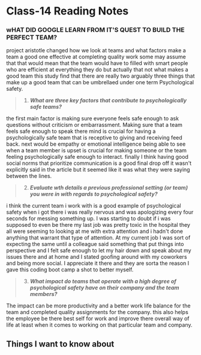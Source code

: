# Class-14 Reading Notes

### wHAT DID GOOGLE LEARN FROM IT'S QUEST TO BUILD THE PERFECT TEAM?

project aristotle changed how we look at teams and what factors make a team a good one effective at completing quality work some may assume that that would mean that the team would have to filled with smart people who are efficient at everything they do but actually that not what makes a good team this study find that there are really two arguably three things that make up a good team that can be umbrellaed under one term Psychological safety.

> 1. ***What are three key factors that contribute to psychologically safe teams?***

the first main factor is making sure everyone feels safe enough to ask questions without criticism or embarrassment. Making sure that a team feels safe enough to speak there mind is crucial for having a psychologically safe team that is receptive to giving and receiving feed back.
next would be empathy or emotional intelligence being able to see when a team member is upset is crucial for making someone or the team feeling psychologically safe enough to interact. finally I think having good social norms that prioritize communication is a good final drop off it wasn't explicitly said in the article but it seemed like it was what they were saying between the lines.

> 2. ***Evaluate wth details a previous professional setting (or team) you were in with regards to psychological safety?***

i think the current team i work with is a good example of psychological safety when i got there i was really nervous and was apologizing every four seconds for messing something up. I was starting to doubt if i was supposed to even be there my last job was pretty toxic in the hospital they all were seeming to looking at me with extra attention and i hadn't done anything that warrant that type of attention. At my current job I was sort of expecting the same until a colleague said something that put things into perspective and I felt safe enough to let my hair down and speak about my issues there and at home and I stated goofing around with my coworkers and being more social. I appreciate it there and they are sorta the reason I gave this coding boot camp a shot to better myself.  

> 3. ***What impact do teams that operate with a high degree of psychological safety have on their company and the team members?***

The impact can be more productivity and a better work life balance for the team and completed quality assignments for the company. this also helps the employee be there best self for work and improve there overall way of life at least when it comes to working on that particular team and company.

## Things I want to know about
